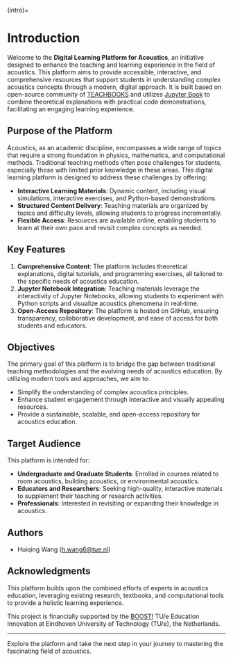 (intro)=
# Introduction

Welcome to the **Digital Learning Platform for Acoustics**, an initiative designed to enhance the teaching and learning experience in the field of acoustics. This platform aims to provide accessible, interactive, and comprehensive resources that support students in understanding complex acoustics concepts through a modern, digital approach. It is built based on open-source community of [TEACHBOOKS](https://teachbooks.io/) and utilizes [Jupyter Book](https://jupyterbook.org/en/stable/intro.html) to combine theoretical explanations with practical code demonstrations, facilitating an engaging learning experience.

## Purpose of the Platform

Acoustics, as an academic discipline, encompasses a wide range of topics that require a strong foundation in physics, mathematics, and computational methods. Traditional teaching methods often pose challenges for students, especially those with limited prior knowledge in these areas. This digital learning platform is designed to address these challenges by offering:

- **Interactive Learning Materials**: Dynamic content, including visual simulations, interactive exercises, and Python-based demonstrations.
- **Structured Content Delivery**: Teaching materials are organized by topics and difficulty levels, allowing students to progress incrementally.
- **Flexible Access**: Resources are available online, enabling students to learn at their own pace and revisit complex concepts as needed.

## Key Features

1. **Comprehensive Content**: The platform includes theoretical explanations, digital tutorials, and programming exercises, all tailored to the specific needs of acoustics education.
2. **Jupyter Notebook Integration**: Teaching materials leverage the interactivity of Jupyter Notebooks, allowing students to experiment with Python scripts and visualize acoustics phenomena in real-time.
3. **Open-Access Repository**: The platform is hosted on GitHub, ensuring transparency, collaborative development, and ease of access for both students and educators.

## Objectives

The primary goal of this platform is to bridge the gap between traditional teaching methodologies and the evolving needs of acoustics education. By utilizing modern tools and approaches, we aim to:

- Simplify the understanding of complex acoustics principles.
- Enhance student engagement through interactive and visually appealing resources.
- Provide a sustainable, scalable, and open-access repository for acoustics education.

## Target Audience

This platform is intended for:
- **Undergraduate and Graduate Students**: Enrolled in courses related to room acoustics, building acoustics, or environmental acoustics.
- **Educators and Researchers**: Seeking high-quality, interactive materials to supplement their teaching or research activities.
- **Professionals**: Interested in revisiting or expanding their knowledge in acoustics.

## Authors
- Huiqing Wang (h.wang6@tue.nl)

## Acknowledgments

This platform builds upon the combined efforts of experts in acoustics education, leveraging existing research, textbooks, and computational tools to provide a holistic learning experience.

This project is financially supported by the [BOOST!](https://boost.tue.nl/projects/a-digital-learning-platform-for-building-acoustics/) TU/e Education Innovation at Eindhoven University of Technology (TU/e), the Netherlands.

---

Explore the platform and take the next step in your journey to mastering the fascinating field of acoustics.